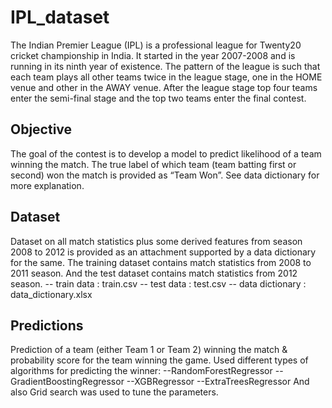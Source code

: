 # IPL_dataset
The Indian Premier League (IPL) is a professional league for Twenty20 cricket championship in India. It started in the year 2007-2008 and is running in its ninth year of existence. The pattern of the league is such that each team plays all other teams twice in the league stage, one in the HOME venue and other in the AWAY venue. After the league stage top four teams enter the semi-final stage and the top two teams enter the final contest.

## Objective
The goal of the contest is to develop a model to predict likelihood of a team winning the match. The true label of which team (team batting first or second) won the match is provided as “Team Won”. See data dictionary for more explanation. 

## Dataset
Dataset on all match statistics plus some derived features from season 2008 to 2012 is provided as an attachment supported by a data dictionary for the same.
The training dataset contains match statistics from 2008 to 2011 season. And the test dataset contains match statistics from 2012 season. 
-- train data : train.csv
-- test data  : test.csv
-- data dictionary : data_dictionary.xlsx

## Predictions
Prediction of a team (either Team 1 or Team 2) winning the match & probability score for the team winning the game. Used different types of algorithms for predicting the winner:
--RandomForestRegressor
--GradientBoostingRegressor
--XGBRegressor
--ExtraTreesRegressor
And also Grid search was used to tune the parameters.
